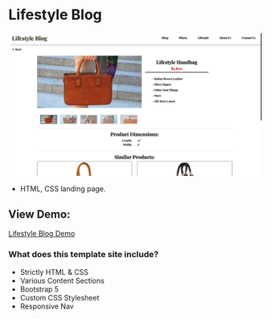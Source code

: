 # Lifestyle Blog
![Lifestyle Blog Shop Theme](https://github.com/MattMarquise/Lifestyle-Blog-Shop-Page/blob/main/lifestyleproduct.jpg)

- HTML, CSS landing page.

## View Demo:
[Lifestyle Blog Demo](https://matthewmarquise.com/lifestyleshop)

### What does this template site include?
 - Strictly HTML & CSS
 - Various Content Sections
 - Bootstrap 5
 - Custom CSS Stylesheet
 - Responsive Nav
